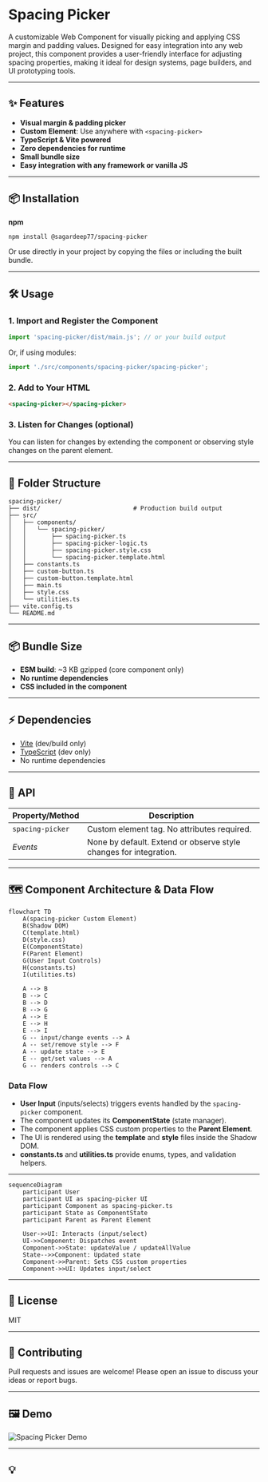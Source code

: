 # Spacing Picker

A customizable Web Component for visually picking and applying CSS margin and padding values. Designed for easy integration into any web project, this component provides a user-friendly interface for adjusting spacing properties, making it ideal for design systems, page builders, and UI prototyping tools.

---

## ✨ Features

- **Visual margin & padding picker**  
- **Custom Element**: Use anywhere with `<spacing-picker>`
- **TypeScript & Vite powered**  
- **Zero dependencies for runtime**  
- **Small bundle size**  
- **Easy integration with any framework or vanilla JS**

---

## 📦 Installation

**npm**
```sh
npm install @sagardeep77/spacing-picker
```

Or use directly in your project by copying the files or including the built bundle.

---

## 🛠️ Usage

### 1. Import and Register the Component

```js
import 'spacing-picker/dist/main.js'; // or your build output
```

Or, if using modules:

```js
import './src/components/spacing-picker/spacing-picker';
```

### 2. Add to Your HTML

```html
<spacing-picker></spacing-picker>
```

### 3. Listen for Changes (optional)

You can listen for changes by extending the component or observing style changes on the parent element.

---

## 📁 Folder Structure

```
spacing-picker/
├── dist/                          # Production build output
├── src/
│   ├── components/
│   │   └── spacing-picker/
│   │       ├── spacing-picker.ts
│   │       ├── spacing-picker-logic.ts
│   │       ├── spacing-picker.style.css
│   │       └── spacing-picker.template.html
│   ├── constants.ts
│   ├── custom-button.ts
│   ├── custom-button.template.html
│   ├── main.ts
│   ├── style.css
│   └── utilities.ts
├── vite.config.ts
└── README.md
```

---

## 📦 Bundle Size

- **ESM build**: ~3 KB gzipped (core component only)
- **No runtime dependencies**  
- **CSS included in the component**

---

## ⚡ Dependencies

- [Vite](https://vitejs.dev/) (dev/build only)
- [TypeScript](https://www.typescriptlang.org/) (dev only)
- No runtime dependencies

---

## 🧩 API

| Property/Method | Description |
|-----------------|-------------|
| `spacing-picker` | Custom element tag. No attributes required. |
| _Events_        | None by default. Extend or observe style changes for integration. |

---

## 🗺️ Component Architecture & Data Flow

```mermaid
flowchart TD
    A(spacing-picker Custom Element)
    B(Shadow DOM)
    C(template.html)
    D(style.css)
    E(ComponentState)
    F(Parent Element)
    G(User Input Controls)
    H(constants.ts)
    I(utilities.ts)

    A --> B
    B --> C
    B --> D
    B --> G
    A --> E
    E --> H
    E --> I
    G -- input/change events --> A
    A -- set/remove style --> F
    A -- update state --> E
    E -- get/set values --> A
    G -- renders controls --> C
```

### Data Flow

- **User Input** (inputs/selects) triggers events handled by the `spacing-picker` component.
- The component updates its **ComponentState** (state manager).
- The component applies CSS custom properties to the **Parent Element**.
- The UI is rendered using the **template** and **style** files inside the Shadow DOM.
- **constants.ts** and **utilities.ts** provide enums, types, and validation helpers.

---

```mermaid
sequenceDiagram
    participant User
    participant UI as spacing-picker UI
    participant Component as spacing-picker.ts
    participant State as ComponentState
    participant Parent as Parent Element

    User->>UI: Interacts (input/select)
    UI->>Component: Dispatches event
    Component->>State: updateValue / updateAllValue
    State-->>Component: Updated state
    Component->>Parent: Sets CSS custom properties
    Component->>UI: Updates input/select
```
---

## 📝 License

MIT

---

## 🙌 Contributing

Pull requests and issues are welcome! Please open an issue to discuss your ideas or report bugs.

---

## 🖼️ Demo

![Spacing Picker Demo](https://user-images.githubusercontent.com/your-demo-image.png)

---

## 💡
